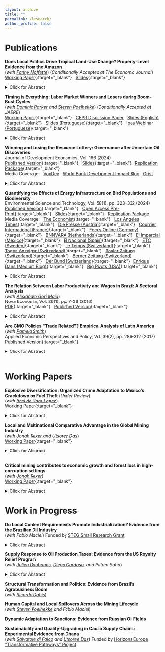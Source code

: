 ```yaml
---
layout: archive
title: ""
permalink: /Research/
author_profile: false
---
```

# **Publications**<br/> 

**Does Local Politics Drive Tropical Land-Use Change? Property-Level Evidence from the Amazon** <br/> (_with [Fanny Moffette](https://fannymoffette.com/)_) (_Conditionally Accepted at The Economic Journal_) <br/> [Working Paper](/files/Katovich_Moffette_Local_Politics_of_Land_Use.pdf){:target="_blank"} &nbsp; [Slides](/files/Katovich_LandUse_90MinuteSlides.pdf){:target="_blank"}
<details><summary>Click for Abstract</summary><font size="-1">Land conversion to agriculture is a defining environmental challenge for tropical regions. We construct a novel panel dataset of land-use changes on the properties of municipal politicians and campaign donors in the Brazilian Amazon to assess channels through which local politics may drive land conversion. Estimating event studies around close mayoral elections, we find that large landholders significantly increase soy cultivation while the candidate they donated to is in office. This suggests landholders invest in political influence to overcome barriers to agricultural intensification. In turn, mayors who receive landholder donations govern in favor of agriculture – increasing spending on agricultural promotion
and distribution of rural credit. While agricultural promotion “returns the favor” for mayors’ donors, it is not precisely targeted. We document large spillovers
onto lands not registered to donors, resulting in increased environmental violations and deforestation in these areas. Results reveal how patronage and special
interests drive land-use change in the Amazon.  </font>
<br/>
</details>

**Timing is Everything: Labor Market Winners and Losers during Boom-Bust Cycles**  <br/> (_with [Dominic Parker](https://aae.wisc.edu/dparker/) and [Steven Poelhekke](https://sites.google.com/site/stevenpoelhekke/)_) (_Conditionally Accepted at JAERE_) <br/> [Working Paper](/files/Katovich_Parker_Poelhekke_TimingIsEverything.pdf){:target="_blank"} &nbsp; [CEPR Discussion Paper](https://cepr.org/publications/dp17887) &nbsp; [Slides (English)](/files/Katovich_Timing_is_Everything_Slides.pdf){:target="_blank"} &nbsp; [Slides (Portuguese)](/files/Katovich_Ipea_Slides.pdf){:target="_blank"} &nbsp; [Ipea Webinar (Portuguese)](https://www.youtube.com/watch?v=oqSdEmHB6YA){:target="_blank"}
<details><summary>Click for Abstract</summary>
<font size="-1">Sectoral expansions and contractions require labor reallocation between declining and booming sectors. Which types of workers gain and lose during these transitions? Using linked employer-employee panel data from Brazil spanning a full boom-bust cycle in its oil sector, we find that timing of labor market entry is critical. Only highly educated workers hired at the onset of a boom reap significant earnings and employment benefits. Low-education workers and later entrants experience earnings and employment penalties, reflecting a last-in, first-out pattern. Skilled professional occupations insulate high-education early entrants during downturns, while a boom in sector-specific education erodes earnings of later entrants.</font>
<br/>
</details>

**Winning and Losing the Resource Lottery: Governance after Uncertain Oil Discoveries** <br/> 
Journal of Development Economics, Vol. 166 (2024)<br/>
[Published Version](https://www.sciencedirect.com/science/article/pii/S0304387823001608?dgcid=SSRN_redirect_SD&ssrnid=4359168){:target="_blank"} &nbsp; [Slides](/files/Katovich_Winning_the_Resource_Lottery_Slides.pdf){:target="_blank"} &nbsp; [Replication Package](https://zenodo.org/records/10688029){:target="_blank"} 
 <br/>
 Media Coverage: &nbsp; [VoxDev](https://voxdev.org/topic/public-economics/unpredictable-oil-discoveries-fail-deliver-local-development-benefits) &nbsp; [World Bank Development Impact Blog](https://blogs.worldbank.org/impactevaluations/governing-rocky-beginnings-resource-boom-how-do-local-governments-respond-oil) &nbsp; [Grist](https://grist.org/international/african-countries-tapping-fossil-fuel-wealth-getting-rich-mozambique/) 
<details><summary>Click for Abstract</summary>
<font size="-1">Natural resource discoveries are often followed by delays and uncertain production outcomes, creating challenges for governments that anticipate resource revenues. I leverage exogenous subnational variation in offshore oil discoveries in Brazil to identify dynamic effects of discovery news and revenue shocks on local public finances, public goods provision, and politics. Municipalities where discoveries are realized enjoy significant growth in revenues and spending, but fail to improve public goods provision or stimulate economic activity. Municipalities that experience discovery announcements but never receive windfalls suffer long-term declines in revenues, investment, and public goods provision relative to never-treated controls. I show that electoral responses underlie these dynamics: discovery announcements draw less-educated candidates into local politics, and shortfalls between anticipated and realized oil revenues increase political turnover. Findings highlight discovery uncertainty as a fundamental resource governance challenge, and reveal mismanagement of windfalls and adjustment costs after disappointment as two faces of the Resource Curse.</font>
 <br/>
</details>

**Quantifying the Effects of Energy Infrastructure on Bird Populations and Biodiversity**  
Environmental Science and Technology, Vol. 58(1), pp. 323–332 (2024)<br/> 
[Published Version](https://pubs.acs.org/doi/10.1021/acs.est.3c03899){:target="_blank"} &nbsp; [Open Access Pre-Print](/files/Katovich_Birds_and_Energy_Infrastructure_PrePrint.pdf){:target="_blank"} &nbsp; [Slides](/files/BPQ_Presentation.pdf){:target="_blank"} &nbsp; [Replication Package](https://github.com/ekatovich/Birds_and_Energy_Infrastructure)
<br/> 
Media Coverage: &nbsp; [The Economist](https://www.economist.com/science-and-technology/2024/01/10/wind-turbines-are-friendlier-to-birds-than-oil-and-gas-drilling){:target="_blank"} &nbsp; [Los Angeles Times](https://www.latimes.com/environment/newsletter/2024-01-11/column-yes-wind-turbines-kill-birds-but-fracking-is-much-worse-boiling-point){:target="_blank"} &nbsp; [Die Presse (Austria)](https://www.diepresse.com/17998356/windraeder-schaden-den-voegeln-nicht){:target="_blank"} &nbsp; [Courrier International (France)](https://www.courrierinternational.com/article/biodiversite-les-eoliennes-tueuses-d-oiseaux-un-argument-a-relativiser){:target="_blank"} &nbsp; [Focus Online (Germany)](https://www.focus.de/auto/elektroauto/news/windkraft-und-voegel-forscher-zeigen-was-die-tiere-wirklich-gefaehrdet_id_259578605.html){:target="_blank"} &nbsp; [BNNVARA (Netherlands)](https://www.bnnvara.nl/joop/artikelen/vogels-halen-schouders-op-over-windmolens-maar-verafschuwen-olie-en-gasboringen){:target="_blank"} &nbsp; [El Imparcial (Mexico)](https://www.elimparcial.com/tecnologia/Estudio-revela-que-los-aerogeneradores-son-mas-amigables-con-las-aves-que-la-industria-del-petroleo-y-gas-20240116-0145.html){:target="_blank"} &nbsp; [El Nacional (Spain)](https://www.elnacional.cat/oneconomia/es/sostenibilidad/jaume-morron-navarra-ha-installat-10-vegades-mes-renovables-catalunya-en-darrers-8-anys_1151787_102.html){:target="_blank"} &nbsp; [ETC (Sweden)](https://www.etc.se/klimat-miljo/ny-studie-vindkraft-mindre-skadligt-foer-faaglar-aen-fossil-energi){:target="_blank"} &nbsp; [Le Temps (Switzerland)](https://www.letemps.ch/sciences/environnement/les-eoliennes-sont-moins-dangereuses-pour-les-oiseaux-que-la-production-de-petrole){:target="_blank"} &nbsp; [Tages Anzeiger (Switzerland)](https://www.tagesanzeiger.ch/windenergie-vogelfreundlicher-als-foerderung-von-oel-und-gas-256597540201){:target="_blank"} &nbsp; [Basler Zeitung (Switzerland)](https://www.bazonline.ch/windenergie-vogelfreundlicher-als-foerderung-von-oel-und-gas-256597540201){:target="_blank"} &nbsp; [Berner Zeitung (Switzerland)](https://www.bernerzeitung.ch/windenergie-vogelfreundlicher-als-foerderung-von-oel-und-gas-256597540201){:target="_blank"} &nbsp; [Der Bund (Switzerland)](https://www.derbund.ch/windenergie-vogelfreundlicher-als-foerderung-von-oel-und-gas-256597540201){:target="_blank"} &nbsp; [Enrique Dans (Medium Blog)](https://medium.com/enrique-dans/dont-take-my-word-for-it-the-science-shows-that-wind-turbines-do-not-harm-birdlife-be5123d777c1){:target="_blank"} &nbsp; [Big Pivots (USA)](https://bigpivots.com/study-examines-impacts-of-wind-farms-on-birds-and-also-fossil-fuel-drilling/){:target="_blank"}

<details><summary>Click for Abstract</summary>
<font size="-1">Shale oil and gas production and wind energy generation both expanded rapidly across the United States between 2000-2020, raising concerns over impacts on wildlife. I combine longitudinal micro-data from the National Audubon Society’s Christmas Bird Count with geolocated registries of all wind turbines and shale wells constructed in the contiguous US during this period to estimate the causal effects of these contrasting types of energy infrastructure on bird populations and biodiversity – key bellwethers of ecosystem health. Results show that the onset of shale oil and gas production reduces subsequent bird population counts by 15%, even after adjusting for location and year fixed effects, weather, counting effort, and anthropic land-use changes. Wind turbines do not have any measurable impact on bird counts. Negative effects of shale are larger when wells are drilled within important bird habitats. </font>
<br/>
</details>

**The Relation Between Labor Productivity and Wages in Brazil: A Sectoral Analysis** <br/>
(_with [Alexandre Gori Maia](https://www4.eco.unicamp.br/docentes/gori/)_)<br/>
Nova Economia, Vol. 28(1), pp. 7-38 (2018)<br/>
[PDF](/files/Katovich_Maia_NovaEconomia.pdf){:target="_blank"} &nbsp; [Published Version](https://doi.org/10.1590/0103-6351/3943){:target="_blank"}
<details><summary>Click for Abstract</summary>
<font size="-1">Labor productivity is a crucial long-run determinant of real wages. Nonetheless, wage and productivity dynamics often diverge in practice due to a range of economic and institutional factors. This study analyzes the relation between the dynamics of labor productivity and wages in Brazil from 1996 to 2014, and adopts a sectoral perspective to account for divergent trends among economic sectors. Analyses are based on pooled data drawn from the National Accounts and the Pesquisa Nacional por Amostra de Domicílios, and hierarchical data models are estimated to assess the impacts of state- and sector-level factors on individuals’ wages. Results indicate that productivity is significantly positively associated with wage levels for all economic sectors, but that institutional factors such as labor formalization and minimum wage exert equally significant impacts, suggesting that wage growth over the 1996-2014 period was as much the result of institutional changes as of transformation of Brazil’s productive structure.</font>
<br/>
</details> 

**Are GMO Policies "Trade Related"? Empirical Analysis of Latin America** <br/>
(_with [Pamela Smith](https://www.apec.umn.edu/people/pamela-smith)_)<br/>
Applied Economic Perspectives and Policy, Vol. 39(2), pp. 286-312 (2017)<br/>
[Published Version](https://doi.org/10.1093/aepp/ppw021){:target="_blank"}
<details><summary>Click for Abstract</summary>
<font size="-1">This paper empirically examines whether GMO policies are “trade related” for countries in Latin America (LA). First, we use the Balassa index to assess the “revealed comparative advantage” of LA countries. We find that LA countries have a revealed comparative advantage in GMO industries relative to the world, and that intra-regional trade in these industries is modest relative to external trade. Second, we estimate the Gravity model to examine the effects of importers’ GMO policies on Argentina and Brazil’s bilateral exports of soybeans and maize. We find that strong GMO policies in importers have a negative effect on Argentina’s bilateral exports of soybeans (an industry and country with historically high GMO content). Further, we find that past GMO policies are a strong determinant of Argentina’s future bilateral exports, and that the negative trade effects of strong GMO policies are increasing over time. In contrast, we find a weaker relationship between the GMO policies of importers and Brazil’s bilateral exports (consistent with Brazil’s more recent increases in GMO content). These findings for Argentina and Brazil provide a benchmark for other developing countries that are looking for guidance on servicing trading partners with diverse GMO policies.</font>
</details> <br/>

# **Working Papers**<br/>

**Explosive Diversification: Organized Crime Adaptation to Mexico’s Crackdown on Fuel Theft** (_Under Review_) <br/> (_with [Itzel de Haro Lopez](https://itzeldeharo.com/)_)<br/> [Working Paper](/files/DeHaroLopez_and_Katovich_Manuscript.pdf){:target="_blank"}<br/> 
<details><summary>Click for Abstract</summary>
<font size="-1"> Oil theft from pipelines funds armed criminal groups around the world. We show that a 2019 crackdown on oil theft in Mexico prompted criminal groups to diversify into gas theft, a more technologically challenging and dangerous activity. This adaptive response to enforcement increased cartel presence by 18% and homicide rates by 19% in municipalities hosting gas pipeline infrastructure. Cartel diversification into gas theft was concentrated in places neighboring oil pipelines and driven most strongly by cartels previously specialized in oil theft. The emergence of large-scale gas theft in Mexico presages threats to gas infrastructure worldwide and reveals how law enforcement crackdowns can provoke criminal diversification into spatially and technologically related activities – spreading violence into previously unaffected areas. </font>
<br/>
</details> 

**Local and Multinational Comparative Advantage in the Global Mining Industry** <br/> (_with [Jonah Rexer](https://www.jonahrexer.com/) and [Utsoree Das](https://utsoree.github.io/)_)<br/> [Working Paper](/files/DKR_Global_Mining_0319205.pdf){:target="_blank"}<br/> 
<details><summary>Click for Abstract</summary>
<font size="-1"> Empirical evidence and economic theory suggest multinational firms are more productive than their local counterparts. What explains the persistence of local firms and the recent surge in local content policies? Using a global database of corporate ownership changes for 35,567 commercial mines between 2000-2022, we test whether local firms have a comparative advantage in dealing with weak institutions, corruption, and conflict, which could attenuate or reverse the multinational advantage. We confirm that, on average, output declines by 8% after mines are taken over by local firms. Localized assets also exhibit higher air pollution, indicating lower operational quality. However, in states with weak governance, localization increases mine output by 8%. Local firms also generate more economic activity, urbanization, and non-agricultural employment around mines, indicating stronger local linkages. While multinational mining firms exhibit increasing returns to scale, local firms exhibit decreasing returns, suggesting they may grow based on their ability to navigate institutional weaknesses rather than their productivity. Results highlight the role of institutions in determining relative advantages of multinational versus local firms.  </font>
<br/>
</details> 
<br/>

**Critical mining contributes to economic growth and forest loss in high-corruption settings** <br/> (_with [Jonah Rexer](https://www.jonahrexer.com/)_)<br/> [Working Paper](/files/Katovich_Rexer_CriticalMining_WP.pdf){:target="_blank"}<br/> 
<details><summary>Click for Abstract</summary>
<font size="-1"> Critical minerals and metals are essential for the clean energy transition, but their extraction raises concerns over local environmental and socioeconomic impacts. We combine a global registry of 9,472 critical mineral and metal mines with geospatial data and leverage exogenous commodity price variations to causally identify local mining impacts. Price booms for critical minerals and metals increase both deforestation and economic activity around mines, revealing an environment-growth tradeoff. The cumulative increase in critical commodity prices between 2000-2022 reduced forest cover by 3.6% and raised economic activity by 6% near mining sites. These effects are concentrated in areas with high corruption and where mines are operated by firms from poorly governed countries. This suggests that environmental and anti-corruption regulations mitigate deforestation but also limit local economic benefits by constraining operators’
responsiveness to price changes. Results underscore trade-offs and distributional consequences involved in expanding critical mineral supply for the clean energy transition. </font>
<br/>
</details> 

# **Work in Progress**<br/>

**Do Local Content Requirements Promote Industrialization? Evidence from the Brazilian Oil Industry** <br/>
(_with Fabio Maciel_) Funded by [STEG Small Research Grant](https://steg.cepr.org/projects/can-natural-resources-promote-industrialisation-firms-competition-and-spillovers)
<details><summary>Click for Abstract</summary>
<font size="-1">Industrial policies are hotly debated, but empirical evidence of their efficacy and underlying mechanisms is thin. I evaluate a common industrial policy–a local content requirement (LCR)–which requires multinational firms to source a percentage of their inputs from local suppliers. Using firm-level panel data from Brazil, I measure whether an LCR for the oil sector increased manufacturing firm growth, innovation, and productivity among upstream input-suppliers, or instead led to rent-seeking and inefficiencies. Competition is a primary mechanism underlying successful industrial policies. I measure whether targeted firms in more competitive subsectors exhibit higher productivity growth relative to firms in less competitive subsectors after introduction of the policy. Another justification of industrial policies is their potential to create positive spillovers. By measuring supply-chain linkages and distance between targeted and non-targeted firms, I estimate spillover effects of the LCR on the broader manufacturing sector. Finally, I leverage data on campaign donations made by LCR beneficiary firms and firm owners to explore the role of special interest politics in sustaining the LCR.</font>
<br/>
</details> 

**Supply Response to Oil Production Taxes: Evidence from the US Royalty Relief Program** <br/> (_with [Julien Daubanes](https://www.jxdaubanes.com/), [Diego Cardoso](https://www.diegoscardoso.com/), and Pritam Saha_)<br/> 
<details><summary>Click for Abstract</summary>
<font size="-1"> Supply-side climate policies are receiving increasing attention from governments. For instance, the US is currently considering a major overhaul of rules governing oil extraction on federal lands – which have remained unchanged for nearly a century. We exploit lease-level variation introduced by a temporary royalty relief policy in 2020 to estimate the effects of changes in oil extraction taxes on drilling activity, oil and gas production, and royalty revenues. We assemble a month-lease panel covering drilling and production on all federal oil and gas leases in the contiguous United States between 2005-2022 that accounts for allocation agreements across leases. Using a difference-in-differences strategy that compares outcomes on leases approved for royalty relief with similar untreated leases, we find that royalty reductions lead to immediate increases in the number of producing wells (extensive margin), but also in production from already active wells (intensive margin). Evidence of an intensive-margin response differs from previous studies focused on conventional oil production, suggesting unconventional leases may be more reactive in the short run. Our estimates allow us to quantify the effects of proposed US oil extraction tax reforms on oil and gas production, public revenues, and carbon emissions. </font>
<br/>
</details> 

**Structural Transformation and Politics: Evidence from Brazil's Agrobusiness Boom** <br/> (_with [Ricardo Dahis](https://www.ricardodahis.com/)_)

**Human Capital and Local Spillovers Across the Mining Lifecycle** <br/> (_with [Steven Poelhekke](https://sites.google.com/site/stevenpoelhekke/) and Fabio Maciel_)

**Dynamic Adaptation to Sanctions: Evidence from Russian Oil Fields**

**Sustainability and Quality-Upgrading in Cacao Supply Chains: Experimental Evidence from Ghana** <br/> (_with [Salvatore di Falco](https://sdifalco.weebly.com/) and [Utsoree Das](https://utsoree.github.io/)_) Funded by [Horizons Europe "Transformative Pathways" Project](https://transpath.eu/) <br/>
 





